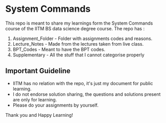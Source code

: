 # System Commands

This repo is meant to share my learnings form the System Commands course of the IITM BS data science degree course. 
The repo has : 

1. Assignment_Folder - Folder with assignments codes and reasons.
2. Lecture_Notes - Made from the lectures taken from live class.
3. BPT_Codes - Meant to have the BPT codes.
4. Supplementary - All the stuff that I cannot categorise properly

## Important Guideline
- IITM has no relation with the repo, it's just my document for public learning.
- I do not endorse solution sharing, the questions and solutions present are only for learning.
- Please do your assignments by yourself.

Thank you and Happy Learning!
